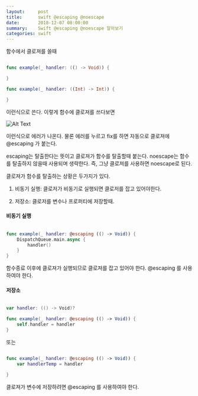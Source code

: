 ```yaml
---
layout:     post
title:      swift @escaping @noescape
date:       2018-12-07 08:00:00
summary:    Swift @escaping @noescape 알아보기
categories: swift
---
```



함수에서 클로져를 쓸때

```Swift

func example(_ handler: (() -> Void)) {

}

func example(_ handler: ((Int) -> Int)) {

}

```

이런식으로 쓴다.
이렇게 함수에 클로져를 쓰다보면

![Alt Text](/tec/images/2018/12/escape/error.png)

이런식으로 에러가 나온다.
물론 에러를 누르고 fix를 하면 자동으로 클로져에 @escaping 가 붙는다.

escaping는 탈출한다는 뜻이고 클로져가 함수를 탈출할때 붙는다.
noescape는 함수를 탈출하지 않을때 사용되며 생략한다. 즉, 그냥 클로져를 사용하면 noescape로 된다.

클로져가 함수를 탈출하는 상황은 두가지가 있다.

1) 비동기 실행: 클로저가 비동기로 실행되면 클로저를 잡고 있어야한다.

2) 저장소: 클로저를 변수나 프로퍼티에 저장할때.

#### 비동기 실행

```Swift

func example(_ handler: @escaping (() -> Void)) {
    DispatchQueue.main.async {
        handler()
    }
}

```

함수종료 이후에 클로져가 실행되므로 클로져를 잡고 있어야 한다. @escaping 를 사용하여야 한다.

#### 저장소

```Swift

var handler: (() -> Void)?

func example(_ handler: @escaping (() -> Void)) {
    self.handler = handler
}

```

또는

```Swift

func example(_ handler: @escaping (() -> Void)) {
    var handlerTemp = handler

}

```

클로져가 변수에 저장하려면 @escaping 를 사용하여야 한다.
